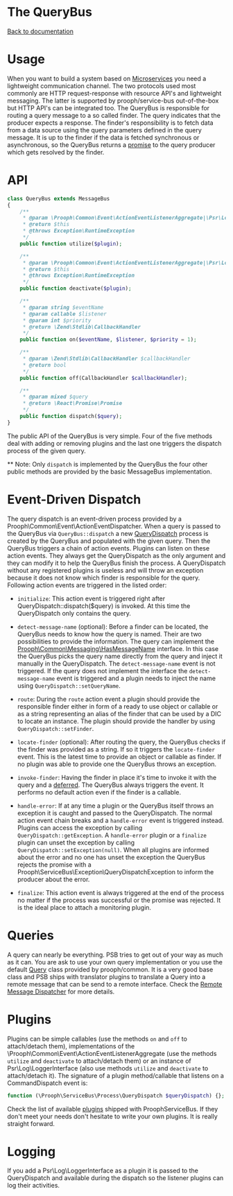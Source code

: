 The QueryBus
==============

[Back to documentation](../README.md#documentation)

# Usage

When you want to build a system based on [Microservices](http://martinfowler.com/articles/microservices.html) you need a lightweight communication channel.
The two protocols used most commonly are HTTP request-response with resource API's and lightweight messaging. The latter is supported by prooph/service-bus
out-of-the-box but HTTP API's can be integrated too.
The QueryBus is responsible for routing a query message to a so called finder. The query indicates that the producer expects a response.
The finder's responsibility is to fetch data from a data source using the query parameters defined in the query message. It is up to the finder if the data is fetched synchronous
or asynchronous, so the QueryBus returns a [promise](https://github.com/reactphp/promise) to the query producer which gets resolved by the finder.

# API

```php
class QueryBus extends MessageBus
{
    /**
     * @param \Prooph\Common\Event\ActionEventListenerAggregate|\Psr\Log\LoggerInterface $plugin
     * @return $this
     * @throws Exception\RuntimeException
     */
    public function utilize($plugin);

    /**
     * @param \Prooph\Common\Event\ActionEventListenerAggregate|\Psr\Log\LoggerInterface $plugin
     * @return $this
     * @throws Exception\RuntimeException
     */
    public function deactivate($plugin);

    /**
     * @param string $eventName
     * @param callable $listener
     * @param int $priority
     * @return \Zend\Stdlib\CallbackHandler
     */
    public function on($eventName, $listener, $priority = 1);

    /**
     * @param \Zend\Stdlib\CallbackHandler $callbackHandler
     * @return bool
     */
    public function off(CallbackHandler $callbackHandler);

    /**
     * @param mixed $query
     * @return \React\Promise\Promise
     */
    public function dispatch($query);
}
```

The public API of the QueryBus is very simple. Four of the five methods deal with adding or removing plugins and the last
one triggers the dispatch process of the given query.

** Note: Only `dispatch` is implemented by the QueryBus the four other public methods are provided by the basic MessageBus implementation.

# Event-Driven Dispatch

The query dispatch is an event-driven process provided by a Prooph\Common\Event\ActionEventDispatcher.
When a query is passed to the QueryBus via `QueryBus::dispatch` a new [QueryDispatch](../src/Prooph/ServiceBus/Process/QueryDispatch.php) process is created by the QueryBus and populated with the given query.
Then the QueryBus triggers a chain of action events. Plugins can listen on these action events. They always get the QueryDispatch as the only argument and they can
modify it to help the QueryBus finish the process. A QueryDispatch without any registered plugins is useless and will throw an exception because
it does not know which finder is responsible for the query.
Following action events are triggered in the listed order:

- `initialize`: This action event is triggered right after QueryDispatch::dispatch($query) is invoked. At this time the QueryDispatch only contains the query.

- `detect-message-name` (optional): Before a finder can be located, the QueryBus needs to know how the query is named. Their are two
possibilities to provide the information. The query can implement the [Prooph\Common\Messaging\HasMessageName](https://github.com/prooph/common/blob/master/src/Messaging/HasMessageName.php) interface.
In this case the QueryBus picks the query name directly from the query and inject it manually in the QueryDispatch. The `detect-message-name` event is not triggered. If the query
does not implement the interface the `detect-message-name` event is triggered and a plugin needs to inject the name using `QueryDispatch::setQueryName`.

- `route`: During the `route` action event a plugin should provide the responsible finder either in form of a ready to use object or callable or as a string
representing an alias of the finder that can be used by a DIC to locate an instance. The plugin should provide the handler by using
`QueryDispatch::setFinder`.

- `locate-finder` (optional): After routing the query, the QueryBus checks if the finder was provided as a string. If so it triggers the
`locate-finder` event. This is the latest time to provide an object or callable as finder. If no plugin was able to provide one the QueryBus throws an exception.

- `invoke-finder`: Having the finder in place it's time to invoke it with the query and a [deferred](https://github.com/reactphp/promise/blob/master/src/Deferred.php).
The QueryBus always triggers the event. It performs no default action even if the finder is a callable.

- `handle-error`: If at any time a plugin or the QueryBus itself throws an exception it is caught and passed to the QueryDispatch. The normal action event chain breaks and a
`handle-error` event is triggered instead. Plugins can access the exception by calling `QueryDispatch::getException`.
A `handle-error` plugin or a `finalize` plugin can unset the exception by calling `QueryDispatch::setException(null)`.
When all plugins are informed about the error and no one has unset the exception the QueryBus rejects the promise with a Prooph\ServiceBus\Exception\QueryDispatchException to inform the producer about the error.

- `finalize`: This action event is always triggered at the end of the process no matter if the process was successful or the promise was rejected. It is the ideal place to
attach a monitoring plugin.

# Queries

A query can nearly be everything. PSB tries to get out of your way as much as it can. You are ask to use your own query implementation or you use the
default [Query](https://github.com/prooph/common/blob/master/src/Messaging/Query.php) class provided by prooph/common. It is a very good base class
and PSB ships with translator plugins to translate a Query into a remote message
that can be send to a remote interface. Check the [Remote Message Dispatcher](message_dispatcher.md) for more details.

# Plugins

Plugins can be simple callables (use the methods `on` and `off` to attach/detach them), implementations of the
\Prooph\Common\Event\ActionEventListenerAggregate (use the methods `utilize` and `deactivate` to attach/detach them) or an instance of
Psr\Log\LoggerInterface (also use methods `utilize` and `deactivate` to attach/detach it).
The signature of a plugin method/callable that listens on a CommandDispatch event is:

```php
function (\Prooph\ServiceBus\Process\QueryDispatch $queryDispatch) {};
```

Check the list of available [plugins](plugins.md) shipped with ProophServiceBus. If they don't meet your needs don't hesitate to write your
own plugins. It is really straight forward.

# Logging

If you add a Psr\Log\LoggerInterface as a plugin it is passed to the QueryDispatch and available during the dispatch so the
listener plugins can log their activities.





